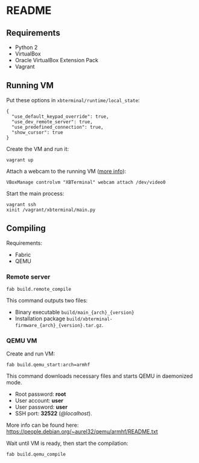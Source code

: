 # README

## Requirements

* Python 2
* VirtualBox
* Oracle VirtualBox Extension Pack
* Vagrant

## Running VM

Put these options in `xbterminal/runtime/local_state`:

```
{
  "use_default_keypad_override": true,
  "use_dev_remote_server": true,
  "use_predefined_connection": true,
  "show_cursor": true
}
```

Create the VM and run it:

```
vagrant up
```

Attach a webcam to the running VM ([more info](http://www.virtualbox.org/manual/ch09.html#idp99569632)):

```
VBoxManage controlvm "XBTerminal" webcam attach /dev/video0
```

Start the main process:

```
vagrant ssh
xinit /vagrant/xbterminal/main.py
```

## Compiling

Requirements:

* Fabric
* QEMU

### Remote server

```
fab build.remote_compile
```

This command outputs two files:

* Binary executable `build/main_{arch}_{version}`
* Installation package `build/xbterminal-firmware_{arch}_{version}.tar.gz`.

### QEMU VM

Create and run VM:

```
fab build.qemu_start:arch=armhf
```

This command downloads necessary files and starts QEMU in daemonized mode.

* Root password: **root**
* User account: **user**
* User password: **user**
* SSH port: **32522** (*@localhost*).

More info can be found here: https://people.debian.org/~aurel32/qemu/armhf/README.txt

Wait until VM is ready, then start the compilation:

```
fab build.qemu_compile
```
